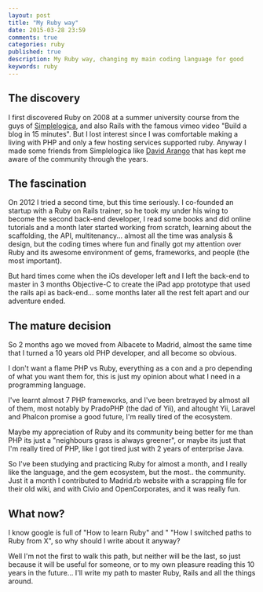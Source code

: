 ```yaml
---
layout: post
title: "My Ruby way"
date: 2015-03-28 23:59
comments: true
categories: ruby
published: true
description: My Ruby way, changing my main coding language for good
keywords: ruby
---
```


## The discovery
I first discovered Ruby on 2008 at a summer university course from the guys of [Simplelogica](http://simplelogica.net/), and also Rails with the famous vimeo video "Build a blog in 15 minutes". But I lost interest since I was comfortable making a living with PHP and only a few hosting services supported ruby. Anyway I made some friends from Simplelogica like [David Arango](http://demimismo.com) that has kept me aware of the community through the years.

## The fascination
On 2012 I tried a second time, but this time seriously. I co-founded an startup with a Ruby on Rails trainer, so he took my under his wing to become the second back-end developer, I read some books and did online tutorials and a month later started working from scratch, learning about the scaffolding, the API, multitenancy... almost all the time was analysis & design, but the coding times where fun and finally got my attention over Ruby and its awesome environment of gems, frameworks, and people (the most important).

But hard times come when the iOs developer left and I left the back-end to master in 3 months Objective-C to create the iPad app prototype that used the rails api as back-end... some months later all the rest felt apart and our adventure ended.

## The mature decision

So 2 months ago we moved from Albacete to Madrid, almost the same time that I turned a 10 years old PHP developer, and all become so obvious.

I don't want a flame PHP vs Ruby, everything as a con and a pro depending of what you want them for, this is just my opinion about what I need in a programming language.

I've learnt almost 7 PHP frameworks, and I've been bretrayed by almost all of them, most notably by PradoPHP (the dad of Yii), and altought Yii, Laravel and Phalcon promise a good future, I'm really tired of the ecosystem.

Maybe my appreciation of Ruby and its community being better for me than PHP its just a "neighbours grass is always greener", or maybe its just that I'm really tired of PHP, like I got tired just with 2 years of enterprise Java.

So I've been studying and practicing Ruby for almost a month, and I really like the language, and the gem ecosystem, but the most.. the community. Just it a month I contributed to Madrid.rb website with a scrapping file for their old wiki, and with Civio and OpenCorporates, and it was really fun.

## What now?

I know google is full of "How to learn Ruby" and " "How I switched paths to Ruby from X", so why should I write about it anyway?

Well I'm not the first to walk this path, but neither will be the last, so just because it will be useful for someone, or to my own pleasure reading this 10 years in the future... I'll write my path to master Ruby, Rails and all the things around.